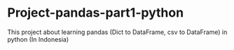 # Project-pandas-part1-python
This project about learning pandas (Dict to DataFrame, csv to DataFrame) in python (In Indonesia)
